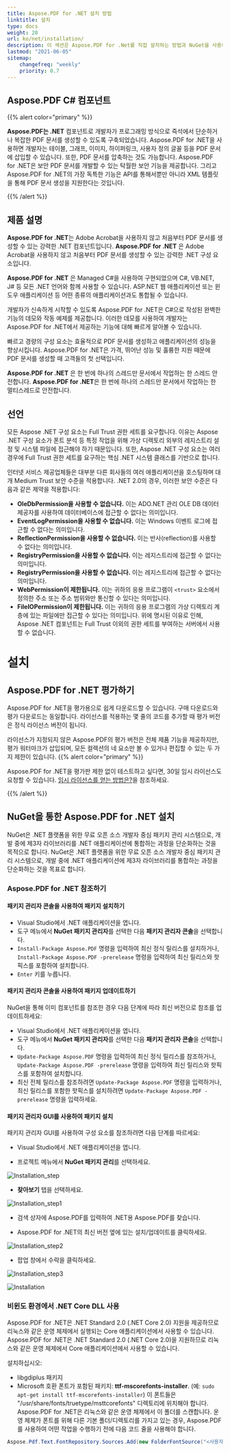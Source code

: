 ```yaml
---
title: Aspose.PDF for .NET 설치 방법
linktitle: 설치
type: docs
weight: 20
url: ko/net/installation/
description: 이 섹션은 Aspose.PDF for .Net를 직접 설치하는 방법과 NuGet을 사용하는 방법에 대한 제품 설명 및 지침을 보여줍니다.
lastmod: "2021-06-05"
sitemap:
    changefreq: "weekly"
    priority: 0.7
---
```


## Aspose.PDF C# 컴포넌트

{{% alert color="primary" %}}

**Aspose.PDF는 .NET** 컴포넌트로 개발자가 프로그래밍 방식으로 즉석에서 단순하거나 복잡한 PDF 문서를 생성할 수 있도록 구축되었습니다. Aspose.PDF for .NET을 사용하면 개발자는 테이블, 그래프, 이미지, 하이퍼링크, 사용자 정의 글꼴 등을 PDF 문서에 삽입할 수 있습니다. 또한, PDF 문서를 압축하는 것도 가능합니다. Aspose.PDF for .NET은 보안 PDF 문서를 개발할 수 있는 탁월한 보안 기능을 제공합니다. 그리고 Aspose.PDF for .NET의 가장 독특한 기능은 API를 통해서뿐만 아니라 XML 템플릿을 통해 PDF 문서 생성을 지원한다는 것입니다.

{{% /alert %}}

## 제품 설명

**Aspose.PDF for .NET**는 Adobe Acrobat을 사용하지 않고 처음부터 PDF 문서를 생성할 수 있는 강력한 .NET 컴포넌트입니다.
**Aspose.PDF for .NET** 은 Adobe Acrobat을 사용하지 않고 처음부터 PDF 문서를 생성할 수 있는 강력한 .NET 구성 요소입니다.

**Aspose.PDF for .NET** 은 Managed C#을 사용하여 구현되었으며 C#, VB.NET, J# 등 모든 .NET 언어와 함께 사용할 수 있습니다. ASP.NET 웹 애플리케이션 또는 윈도우 애플리케이션 등 어떤 종류의 애플리케이션과도 통합될 수 있습니다.

개발자가 신속하게 시작할 수 있도록 Aspose.PDF for .NET은 C#으로 작성된 완벽한 기능의 데모와 작동 예제를 제공합니다. 이러한 데모를 사용하여 개발자는 Aspose.PDF for .NET에서 제공하는 기능에 대해 빠르게 알아볼 수 있습니다.

빠르고 경량의 구성 요소는 효율적으로 PDF 문서를 생성하고 애플리케이션의 성능을 향상시킵니다. Aspose.PDF for .NET은 가격, 뛰어난 성능 및 훌륭한 지원 때문에 PDF 문서를 생성할 때 고객들의 첫 선택입니다.

**Aspose.PDF for .NET** 은 한 번에 하나의 스레드만 문서에서 작업하는 한 스레드 안전합니다.
**Aspose.PDF for .NET**은 한 번에 하나의 스레드만 문서에서 작업하는 한 멀티스레드로 안전합니다.

## 선언

모든 Aspose .NET 구성 요소는 Full Trust 권한 세트를 요구합니다. 이유는 Aspose .NET 구성 요소가 폰트 분석 등 특정 작업을 위해 가상 디렉토리 외부의 레지스트리 설정 및 시스템 파일에 접근해야 하기 때문입니다. 또한, Aspose .NET 구성 요소는 여러 경우에 Full Trust 권한 세트를 요구하는 핵심 .NET 시스템 클래스를 기반으로 합니다.

인터넷 서비스 제공업체들은 대부분 다른 회사들의 여러 애플리케이션을 호스팅하며 대개 Medium Trust 보안 수준을 적용합니다. .NET 2.0의 경우, 이러한 보안 수준은 다음과 같은 제약을 적용합니다:

- **OleDbPermission을 사용할 수 없습니다.** 이는 ADO.NET 관리 OLE DB 데이터 제공자를 사용하여 데이터베이스에 접근할 수 없다는 의미입니다.
- **EventLogPermission을 사용할 수 없습니다.** 이는 Windows 이벤트 로그에 접근할 수 없다는 의미입니다.
- **ReflectionPermission을 사용할 수 없습니다.** 이는 반사(reflection)를 사용할 수 없다는 의미입니다.
- **RegistryPermission을 사용할 수 없습니다.** 이는 레지스트리에 접근할 수 없다는 의미입니다.
- **RegistryPermission을 사용할 수 없습니다.** 이는 레지스트리에 접근할 수 없다는 의미입니다.
- **WebPermission이 제한됩니다.** 이는 귀하의 응용 프로그램이 `<trust>` 요소에서 정의한 주소 또는 주소 범위와만 통신할 수 있다는 의미입니다.
- **FileIOPermission이 제한됩니다.** 이는 귀하의 응용 프로그램의 가상 디렉토리 계층에 있는 파일에만 접근할 수 있다는 의미입니다.
위에 명시된 이유로 인해, Aspose .NET 컴포넌트는 Full Trust 이외의 권한 세트를 부여하는 서버에서 사용할 수 없습니다.

# 설치

## Aspose.PDF for .NET 평가하기

Aspose.PDF for .NET을 평가용으로 쉽게 다운로드할 수 있습니다. 구매 다운로드와 평가 다운로드는 동일합니다. 라이선스를 적용하는 몇 줄의 코드를 추가할 때 평가 버전은 정식 라이선스 버전이 됩니다.

라이선스가 지정되지 않은 Aspose.PDF의 평가 버전은 전체 제품 기능을 제공하지만, 평가 워터마크가 삽입되며, 모든 컬렉션의 네 요소만 볼 수 있거나 편집할 수 있는 두 가지 제한이 있습니다.
{{% alert color="primary" %}}

Aspose.PDF for .NET을 평가판 제한 없이 테스트하고 싶다면, 30일 임시 라이선스도 요청할 수 있습니다. [임시 라이선스를 얻는 방법은?](https://purchase.aspose.com/temporary-license)을 참조하세요.

{{% /alert %}}

## NuGet을 통한 Aspose.PDF for .NET 설치

NuGet은 .NET 플랫폼을 위한 무료 오픈 소스 개발자 중심 패키지 관리 시스템으로, 개발 중에 제3자 라이브러리를 .NET 애플리케이션에 통합하는 과정을 단순화하는 것을 목적으로 합니다.
NuGet은 .NET 플랫폼을 위한 무료 오픈 소스 개발자 중심 패키지 관리 시스템으로, 개발 중에 .NET 애플리케이션에 제3자 라이브러리를 통합하는 과정을 단순화하는 것을 목표로 합니다.

### Aspose.PDF for .NET 참조하기

#### 패키지 관리자 콘솔을 사용하여 패키지 설치하기

- Visual Studio에서 .NET 애플리케이션을 엽니다.
- 도구 메뉴에서 **NuGet 패키지 관리자**를 선택한 다음 **패키지 관리자 콘솔**을 선택합니다.
- `Install-Package Aspose.PDF` 명령을 입력하여 최신 정식 릴리스를 설치하거나, `Install-Package Aspose.PDF -prerelease` 명령을 입력하여 최신 릴리스와 핫픽스를 포함하여 설치합니다.
- `Enter` 키를 누릅니다.

#### 패키지 관리자 콘솔을 사용하여 패키지 업데이트하기

NuGet을 통해 이미 컴포넌트를 참조한 경우 다음 단계에 따라 최신 버전으로 참조를 업데이트하세요:

- Visual Studio에서 .NET 애플리케이션을 엽니다.
- 도구 메뉴에서 **NuGet 패키지 관리자**를 선택한 다음 **패키지 관리자 콘솔**을 선택합니다.
- `Update-Package Aspose.PDF` 명령을 입력하여 최신 정식 릴리스를 참조하거나, `Update-Package Aspose.PDF -prerelease` 명령을 입력하여 최신 릴리스와 핫픽스를 포함하여 설치합니다.
- 최신 전체 릴리스를 참조하려면 `Update-Package Aspose.PDF` 명령을 입력하거나, 최신 릴리스를 포함한 핫픽스를 설치하려면 `Update-Package Aspose.PDF -prerelease` 명령을 입력하세요.

#### 패키지 관리자 GUI를 사용하여 패키지 설치

패키지 관리자 GUI를 사용하여 구성 요소를 참조하려면 다음 단계를 따르세요:

- Visual Studio에서 .NET 애플리케이션을 엽니다.

- 프로젝트 메뉴에서 **NuGet 패키지 관리**를 선택하세요.

![Installation_step](../images/install_step.png)

- **찾아보기** 탭을 선택하세요.

![Installation_step1](../images/install_step1.png)

- 검색 상자에 Aspose.PDF를 입력하여 .NET용 Aspose.PDF를 찾습니다.

- Aspose.PDF for .NET의 최신 버전 옆에 있는 설치/업데이트를 클릭하세요.

![Installation_step2](../images/install_step2.png)

- 팝업 창에서 수락을 클릭하세요.

![Installation_step3](../images/install_step3.png)

![Installation](../images/install.gif)

### 비윈도 환경에서 .NET Core DLL 사용

Aspose.PDF for .NET은 .NET Standard 2.0 (.NET Core 2.0) 지원을 제공하므로 리눅스와 같은 운영 체제에서 실행되는 Core 애플리케이션에서 사용할 수 있습니다.
Aspose.PDF for .NET은 .NET Standard 2.0 (.NET Core 2.0)을 지원하므로 리눅스와 같은 운영 체제에서 Core 애플리케이션에서 사용할 수 있습니다.

설치하십시오:

- libgdiplus 패키지
- Microsoft 호환 폰트가 포함된 패키지: **ttf-mscorefonts-installer**. (예: `sudo apt-get install ttf-mscorefonts-installer`)
이 폰트들은 "/usr/share/fonts/truetype/msttcorefonts" 디렉토리에 위치해야 합니다. Aspose.PDF for .NET은 리눅스와 같은 운영 체제에서 이 폴더를 스캔합니다. 운영 체제가 폰트를 위해 다른 기본 폴더/디렉토리를 가지고 있는 경우, Aspose.PDF를 사용하여 어떤 작업을 수행하기 전에 다음 코드 줄을 사용해야 합니다.

```csharp
Aspose.Pdf.Text.FontRepository.Sources.Add(new FolderFontSource("<사용자의 ms 폰트 경로>"));
```
